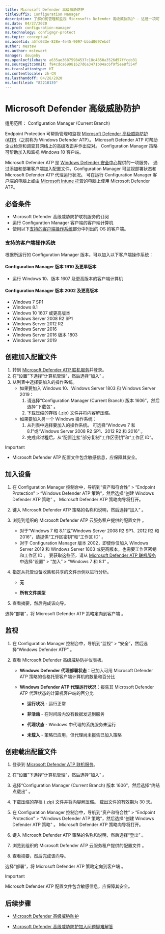 ```yaml
---
title: Microsoft Defender 高级威胁防护
titleSuffix: Configuration Manager
description: 了解如何管理和监视 Microsofts Defender 高级威胁防护 - 这是一项可帮助企业应对高级安全攻击的新服务。
ms.date: 04/27/2020
ms.prod: configuration-manager
ms.technology: configmgr-protect
ms.topic: conceptual
ms.assetid: a5fc033e-828e-4e45-9097-bbbd0697ebdf
author: mestew
ms.author: mstewart
manager: dougeby
ms.openlocfilehash: a635ae36875984537c18c4850a3526d57ffceb31
ms.sourcegitcommit: f94cdca69981627d6a3471b04ac6f0f5ee8f554f
ms.translationtype: HT
ms.contentlocale: zh-CN
ms.lasthandoff: 04/28/2020
ms.locfileid: "82210139"
---
```

# <a name="microsoft-defender-advanced-threat-protection"></a>Microsoft Defender 高级威胁防护

适用范围：  Configuration Manager (Current Branch)

Endpoint Protection 可帮助管理和监视 [Microsoft Defender 高级威胁防护 (ATP)](https://docs.microsoft.com/windows/security/threat-protection/microsoft-defender-atp/microsoft-defender-advanced-threat-protection)（之前称为 Windows Defender ATP）。 Microsoft Defender ATP 可帮助企业检测和调查其网络上的高级攻击并作出应对。 Configuration Manager 策略可帮助加入和监视 Windows 10 客户端。

Microsoft Defender ATP 是 [Windows Defender 安全中心](https://securitycenter.windows.com)提供的一项服务。 通过添加和部署客户端加入配置文件，Configuration Manager 可监视部署状态和 Microsoft Defender ATP 代理运行状况。 可在运行 Configuration Manager 客户端的电脑上或[由 Microsoft Intune 托管](https://docs.microsoft.com/intune/protect/advanced-threat-protection)的电脑上使用 Microsoft Defender ATP。

## <a name="prerequisites"></a>必备条件

- Microsoft Defender 高级威胁防护联机服务的订阅  
- 运行 Configuration Manager 客户端的客户端计算机
- 使用以下[支持的客户端操作系统](#bkmk_os)部分中列出的 OS 的客户端。

### <a name="supported-client-operating-systems"></a><a name="bkmk_os"></a> 支持的客户端操作系统
根据所运行的 Configuration Manager 版本，可以加入以下客户端操作系统：

#### <a name="configuration-manager-version-1910-and-prior"></a>Configuration Manager 版本 1910 及更早版本

- 运行 Windows 10、版本 1607 及更高版本的客户端计算机

#### <a name="configuration-manager-version-2002-and-later"></a>Configuration Manager 版本 2002 及更高版本
<!--5229962-->
- Windows 7 SP1
- Windows 8.1
- Windows 10 1607 或更高版本
- Windows Server 2008 R2 SP1
- Windows Server 2012 R2
- Windows Server 2016
- Windows Server 2016 版本 1803
- Windows Server 2019

## <a name="create-an-onboarding-configuration-file"></a>创建加入配置文件

1. 转到 [Microsoft Defender ATP 联机服务](https://securitycenter.windows.com/)并登录。
1. 在“设置”下选择“计算机管理”，然后选择“加入”    。
1. 从列表中选择要加入的操作系统。
   - 如果要加入 Windows 10、Windows Server 1803 和 Windows Server 2019：
      1. 请选择“Configuration Manager (Current Branch) 版本 1606”，然后选择“下载包”   。
      1. 下载压缩的存档 (.zip) 文件并将内容解压缩。
   - 如果要加入另一个 Windows 操作系统： 
      1. 从列表中选择要加入的操作系统。 可选择“Windows 7 和 8.1”或“Windows Server 2008 R2 SP1、2012 R2 和 2016”   。
      1. 完成此过程后，从“配置连接”部分复制“工作区密钥”和“工作区 ID”。   

> [!IMPORTANT]
> - Microsoft Defender ATP 配置文件包含敏感信息，应保障其安全。

## <a name="onboard-devices"></a>加入设备

1. 在 Configuration Manager 控制台中，导航到“资产和符合性” > “Endpoint Protection” > “Windows Defender ATP 策略”，然后选择“创建 Windows Defender ATP 策略”     。 Microsoft Defender ATP 策略向导将打开。  
1. 键入 Microsoft Defender ATP 策略的名称和说明，然后选择“加入”    。
1. 浏览到组织的 Microsoft Defender ATP 云服务租户提供的配置文件  。
   - 对于“Windows 7 和 8.1”或“Windows Server 2008 R2 SP1、2012 R2 和 2016”，请提供“工作区密钥”和“工作区 ID”     。
   - 对于 Configuration Manager 版本 2002，即使你仅加入 Windows Server 2019 和 Windows Server 1803 或更高版本，也需要工作区密钥和工作区 ID   。 要获取这些至，请从 [Microsoft Defender ATP 联机服务](https://securitycenter.windows.com/)中选择“设置” > “加入” > “Windows 7 和 8.1”    。 <!--7054188-->
1. 指定从托管设备收集和共享的文件示例以进行分析。  

   - **无**

   - **所有文件类型**  
1. 查看摘要，然后完成该向导。  

选择“部署”，将 Microsoft Defender ATP 策略定向到客户端  。

## <a name="monitor"></a>监视

1. 在 Configuration Manager 控制台中，导航到“监视” > “安全”，然后选择“Windows Defender ATP”    。  

1. 查看 Microsoft Defender 高级威胁防护仪表板。  

    - **Windows Defender 代理部署状态**：已加入可用 Microsoft Defender ATP 策略的合格托管客户端计算机的数量和百分比  

    - **Windows Defender ATP 代理运行状况**：报告其 Microsoft Defender ATP 代理状态的计算机客户端的百分比  

        - **运行状况** - 运行正常  

        - **非活动** - 在时间段内没有数据发送到服务  

        - **代理状态** - Windows 中代理的系统服务未运行  

        - **未载入** - 策略已应用，但代理尚未报告已加入策略  

## <a name="create-an-offboarding-configuration-file"></a>创建载出配置文件  

1. 登录到 [Microsoft Defender ATP 联机服务](https://securitycenter.windows.com/)。

1. 在“设置”下选择“计算机管理”，然后选择“加入”    。  

1. 选择“Configuration Manager (Current Branch) 版本 1606”，然后选择“终结点载出”   。  

1. 下载压缩的存档 (.zip) 文件并将内容解压缩。 载出文件的有效期为 30 天。

1. 在 Configuration Manager 控制台中，导航到“资产和符合性” > “Endpoint Protection” > “Windows Defender ATP 策略”，然后选择“创建 Windows Defender ATP 策略”     。 Microsoft Defender ATP 策略向导将打开。  

1. 键入 Microsoft Defender ATP 策略的名称和说明，然后选择“登出”    。

1. 浏览到组织的 Microsoft Defender ATP 云服务租户提供的配置文件  。

1. 查看摘要，然后完成该向导。  

选择“部署”，将 Microsoft Defender ATP 策略定向到客户端  。  

> [!IMPORTANT]
> Microsoft Defender ATP 配置文件包含敏感信息，应保障其安全。

## <a name="next-steps"></a>后续步骤

- [Microsoft Defender 高级威胁防护](https://docs.microsoft.com/windows/security/threat-protection/microsoft-defender-atp/microsoft-defender-advanced-threat-protection)

- [Microsoft Defender 高级威胁防护加入问题疑难解答](https://docs.microsoft.com/windows/security/threat-protection/microsoft-defender-atp/troubleshoot-onboarding)
